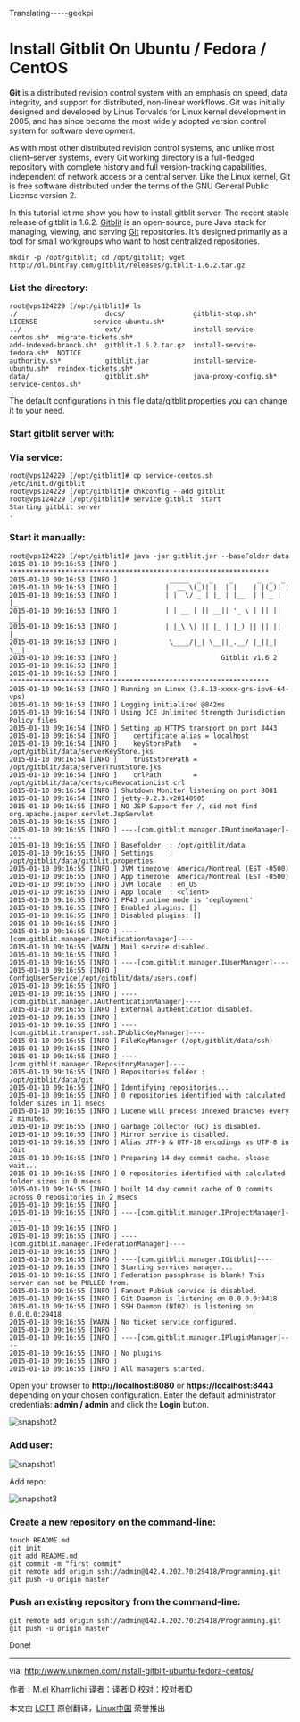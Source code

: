 Translating-----geekpi

Install Gitblit On Ubuntu / Fedora / CentOS
================================================================================
**Git** is a distributed revision control system with an emphasis on speed, data integrity, and support for distributed, non-linear workflows. Git was initially designed and developed by Linus Torvalds for Linux kernel development in 2005, and has since become the most widely adopted version control system for software development.

As with most other distributed revision control systems, and unlike most client–server systems, every Git working directory is a full-fledged repository with complete history and full version-tracking capabilities, independent of network access or a central server. Like the Linux kernel, Git is free software distributed under the terms of the GNU General Public License version 2.

In this tutorial let me show you how to install gitblit server. The recent stable release of gitblit is 1.6.2. [Gitblit][1] is an open-source, pure Java stack for managing, viewing, and serving [Git][2] repositories. It’s designed primarily as a tool for small workgroups who want to host centralized repositories.

    mkdir -p /opt/gitblit; cd /opt/gitblit; wget http://dl.bintray.com/gitblit/releases/gitblit-1.6.2.tar.gz

### List the directory: ###

    root@vps124229 [/opt/gitblit]# ls
    ./                      docs/                 gitblit-stop.sh*            LICENSE              service-ubuntu.sh*
    ../                     ext/                  install-service-centos.sh*  migrate-tickets.sh*
    add-indexed-branch.sh*  gitblit-1.6.2.tar.gz  install-service-fedora.sh*  NOTICE
    authority.sh*           gitblit.jar           install-service-ubuntu.sh*  reindex-tickets.sh*
    data/                   gitblit.sh*           java-proxy-config.sh*       service-centos.sh*
    
The default configurations in this file data/gitblit.properties you can change it to your need.
    
### Start gitblit server with: ###

### Via service: ###

    root@vps124229 [/opt/gitblit]# cp service-centos.sh /etc/init.d/gitblit
    root@vps124229 [/opt/gitblit]# chkconfig --add gitblit
    root@vps124229 [/opt/gitblit]# service gitblit  start
    Starting gitblit server
    .

### Start it manually: ###

    root@vps124229 [/opt/gitblit]# java -jar gitblit.jar --baseFolder data
    2015-01-10 09:16:53 [INFO ] *****************************************************************
    2015-01-10 09:16:53 [INFO ]             _____  _  _    _      _  _  _
    2015-01-10 09:16:53 [INFO ]            |  __ \(_)| |  | |    | |(_)| |
    2015-01-10 09:16:53 [INFO ]            | |  \/ _ | |_ | |__  | | _ | |_
    2015-01-10 09:16:53 [INFO ]            | | __ | || __|| '_ \ | || || __|
    2015-01-10 09:16:53 [INFO ]            | |_\ \| || |_ | |_) || || || |_
    2015-01-10 09:16:53 [INFO ]             \____/|_| \__||_.__/ |_||_| \__|
    2015-01-10 09:16:53 [INFO ]                          Gitblit v1.6.2
    2015-01-10 09:16:53 [INFO ] 
    2015-01-10 09:16:53 [INFO ] *****************************************************************
    2015-01-10 09:16:53 [INFO ] Running on Linux (3.8.13-xxxx-grs-ipv6-64-vps)
    2015-01-10 09:16:53 [INFO ] Logging initialized @842ms
    2015-01-10 09:16:54 [INFO ] Using JCE Unlimited Strength Jurisdiction Policy files
    2015-01-10 09:16:54 [INFO ] Setting up HTTPS transport on port 8443
    2015-01-10 09:16:54 [INFO ]    certificate alias = localhost
    2015-01-10 09:16:54 [INFO ]    keyStorePath   = /opt/gitblit/data/serverKeyStore.jks
    2015-01-10 09:16:54 [INFO ]    trustStorePath = /opt/gitblit/data/serverTrustStore.jks
    2015-01-10 09:16:54 [INFO ]    crlPath        = /opt/gitblit/data/certs/caRevocationList.crl
    2015-01-10 09:16:54 [INFO ] Shutdown Monitor listening on port 8081
    2015-01-10 09:16:54 [INFO ] jetty-9.2.3.v20140905
    2015-01-10 09:16:55 [INFO ] NO JSP Support for /, did not find org.apache.jasper.servlet.JspServlet
    2015-01-10 09:16:55 [INFO ] 
    2015-01-10 09:16:55 [INFO ] ----[com.gitblit.manager.IRuntimeManager]----
    2015-01-10 09:16:55 [INFO ] Basefolder  : /opt/gitblit/data
    2015-01-10 09:16:55 [INFO ] Settings    : /opt/gitblit/data/gitblit.properties
    2015-01-10 09:16:55 [INFO ] JVM timezone: America/Montreal (EST -0500)
    2015-01-10 09:16:55 [INFO ] App timezone: America/Montreal (EST -0500)
    2015-01-10 09:16:55 [INFO ] JVM locale  : en_US
    2015-01-10 09:16:55 [INFO ] App locale  : <client>
    2015-01-10 09:16:55 [INFO ] PF4J runtime mode is 'deployment'
    2015-01-10 09:16:55 [INFO ] Enabled plugins: []
    2015-01-10 09:16:55 [INFO ] Disabled plugins: []
    2015-01-10 09:16:55 [INFO ] 
    2015-01-10 09:16:55 [INFO ] ----[com.gitblit.manager.INotificationManager]----
    2015-01-10 09:16:55 [WARN ] Mail service disabled.
    2015-01-10 09:16:55 [INFO ] 
    2015-01-10 09:16:55 [INFO ] ----[com.gitblit.manager.IUserManager]----
    2015-01-10 09:16:55 [INFO ] ConfigUserService(/opt/gitblit/data/users.conf)
    2015-01-10 09:16:55 [INFO ] 
    2015-01-10 09:16:55 [INFO ] ----[com.gitblit.manager.IAuthenticationManager]----
    2015-01-10 09:16:55 [INFO ] External authentication disabled.
    2015-01-10 09:16:55 [INFO ] 
    2015-01-10 09:16:55 [INFO ] ----    [com.gitblit.transport.ssh.IPublicKeyManager]----
    2015-01-10 09:16:55 [INFO ] FileKeyManager (/opt/gitblit/data/ssh)
    2015-01-10 09:16:55 [INFO ] 
    2015-01-10 09:16:55 [INFO ] ----[com.gitblit.manager.IRepositoryManager]----
    2015-01-10 09:16:55 [INFO ] Repositories folder : /opt/gitblit/data/git
    2015-01-10 09:16:55 [INFO ] Identifying repositories...
    2015-01-10 09:16:55 [INFO ] 0 repositories identified with calculated folder sizes in 11 msecs
    2015-01-10 09:16:55 [INFO ] Lucene will process indexed branches every 2 minutes.
    2015-01-10 09:16:55 [INFO ] Garbage Collector (GC) is disabled.
    2015-01-10 09:16:55 [INFO ] Mirror service is disabled.
    2015-01-10 09:16:55 [INFO ] Alias UTF-9 & UTF-18 encodings as UTF-8 in JGit
    2015-01-10 09:16:55 [INFO ] Preparing 14 day commit cache. please wait...
    2015-01-10 09:16:55 [INFO ] 0 repositories identified with calculated folder sizes in 0 msecs
    2015-01-10 09:16:55 [INFO ] built 14 day commit cache of 0 commits across 0 repositories in 2 msecs
    2015-01-10 09:16:55 [INFO ] 
    2015-01-10 09:16:55 [INFO ] ----[com.gitblit.manager.IProjectManager]----
    2015-01-10 09:16:55 [INFO ] 
    2015-01-10 09:16:55 [INFO ] ----[com.gitblit.manager.IFederationManager]----
    2015-01-10 09:16:55 [INFO ] 
    2015-01-10 09:16:55 [INFO ] ----[com.gitblit.manager.IGitblit]----
    2015-01-10 09:16:55 [INFO ] Starting services manager...
    2015-01-10 09:16:55 [INFO ] Federation passphrase is blank! This server can not be PULLED from.
    2015-01-10 09:16:55 [INFO ] Fanout PubSub service is disabled.
    2015-01-10 09:16:55 [INFO ] Git Daemon is listening on 0.0.0.0:9418
    2015-01-10 09:16:55 [INFO ] SSH Daemon (NIO2) is listening on 0.0.0.0:29418
    2015-01-10 09:16:55 [WARN ] No ticket service configured.
    2015-01-10 09:16:55 [INFO ] 
    2015-01-10 09:16:55 [INFO ] ----[com.gitblit.manager.IPluginManager]----
    2015-01-10 09:16:55 [INFO ] No plugins
    2015-01-10 09:16:55 [INFO ] 
    2015-01-10 09:16:55 [INFO ] All managers started.

Open your browser to **http://localhost:8080** or **https://localhost:8443** depending on your chosen configuration. Enter the default administrator credentials: **admin / admin** and click the **Login** button.

![snapshot2](http://180016988.r.cdn77.net/wp-content/uploads/2015/01/snapshot2.png)

### Add user: ###

![snapshot1](http://180016988.r.cdn77.net/wp-content/uploads/2015/01/snapshot1.png)

Add repo:

![snapshot3](http://180016988.r.cdn77.net/wp-content/uploads/2015/01/snapshot3.png)

### Create a new repository on the command-line: ###

    touch README.md
    git init
    git add README.md
    git commit -m "first commit"
    git remote add origin ssh://admin@142.4.202.70:29418/Programming.git
    git push -u origin master

### Push an existing repository from the command-line: ###

    git remote add origin ssh://admin@142.4.202.70:29418/Programming.git
    git push -u origin master

Done!

--------------------------------------------------------------------------------

via: http://www.unixmen.com/install-gitblit-ubuntu-fedora-centos/

作者：[M.el Khamlichi][a]
译者：[译者ID](https://github.com/译者ID)
校对：[校对者ID](https://github.com/校对者ID)

本文由 [LCTT](https://github.com/LCTT/TranslateProject) 原创翻译，[Linux中国](http://linux.cn/) 荣誉推出

[a]:http://www.unixmen.com/author/pirat9/
[1]:http://gitblit.com/
[2]:http://git-scm.com/